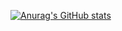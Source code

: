 [![Anurag's GitHub stats](https://github-readme-stats.vercel.app/api?username=RemainderTime)](https://github.com/RemainderTime)
